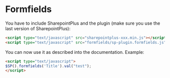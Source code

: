 Formfields
============

You have to include SharepointPlus and the plugin (make sure you use the last version of SharepointPlus):
````html
<script type="text/javascript" src="sharepointplus-xxx.min.js"></script>
<script type="text/javascript" src="formfields/sp-plugin.formfields.js"></script>
````

You can now use it as described into the documentation. Example:
````html
<script type="text/javascript">
$SP().formfields('Title').val("test");
</script>
````
